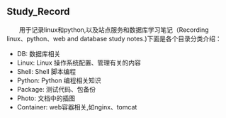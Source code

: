 ## Study_Record
&ensp;&ensp;&ensp;&ensp;用于记录linux和python,以及站点服务和数据库学习笔记（Recording  linux、python、web and database  study notes.)下面是各个目录分类介绍：
* DB:      数据库相关 
* Linux:   Linux 操作系统配置、管理有关的内容
* Shell:   Shell 脚本编程
* Python:  Python 编程相关知识
* Package: 测试代码、包备份
* Photo:   文档中的插图
* Container: web容器相关,如nginx、tomcat
